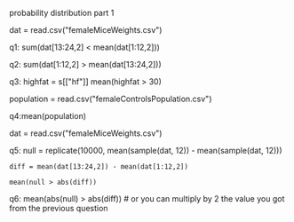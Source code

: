 probability distribution part 1

dat = read.csv("femaleMiceWeights.csv")

q1: sum(dat[13:24,2] < mean(dat[1:12,2]))

q2: sum(dat[1:12,2] > mean(dat[13:24,2]))

q3: highfat = s[["hf"]]
    mean(highfat > 30)

population = read.csv("femaleControlsPopulation.csv")

q4:mean(population)

dat = read.csv("femaleMiceWeights.csv")

q5: null = replicate(10000, mean(sample(dat, 12)) - mean(sample(dat, 12)))

    diff = mean(dat[13:24,2]) - mean(dat[1:12,2])

    mean(null > abs(diff))

q6: mean(abs(null) > abs(diff))
    # or you can multiply by 2 the value you got from the previous question

    
